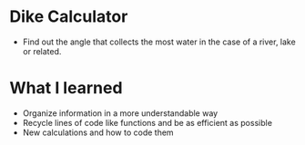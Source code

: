 # Dike Calculator
* Find out the angle that collects the most water in the case of a river, lake or related.
# What I learned
* Organize information in a more understandable way
* Recycle lines of code like functions and be as efficient as possible
* New calculations and how to code them
